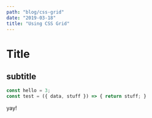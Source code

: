 ```yaml
---
path: "blog/css-grid"
date: "2019-03-18"
title: "Using CSS Grid"
---
```

# Title
## subtitle

```javascript
const hello = 3;
const test = ({ data, stuff }) => { return stuff; }
```
yay!